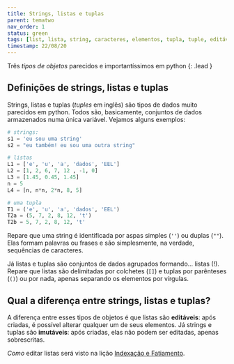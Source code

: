 ```yaml
---
title: Strings, listas e tuplas
parent: tematwo
nav_order: 1
status: green
tags: [list, lista, string, caracteres, elementos, tupla, tuple, editável, imutável]
timestamp: 22/08/20
---
```


Três *tipos de objetos* parecidos e importantíssimos em python
{: .lead }

## Definições de strings, listas e tuplas

Strings, listas e tuplas (*tuples* em inglês) são tipos de dados muito parecidos em python. Todos são, basicamente, conjuntos de dados armazenados numa única variável. Vejamos alguns exemplos:
```python
# strings:
s1 = 'eu sou uma string'
s2 = "eu também! eu sou uma outra string"

# listas
L1 = ['e', 'u', 'a', 'dados', 'EEL']
L2 = [1, 2, 6, 7, 12 , -1, 0]
L3 = [1.45, 0.45, 1.45]
n = 5
L4 = [n, n*n, 2*n, 8, 5]

# uma tupla
T1 = ('e', 'u', 'a', 'dados', 'EEL')
T2a = (5, 7, 2, 8, 12, 't')
T2b = 5, 7, 2, 8, 12, 't'
```
Repare que uma string é identificada por aspas simples (`''`) ou duplas (`""`). Elas formam palavras ou frases e são simplesmente, na verdade, sequências de caracteres.

Já listas e tuplas são conjuntos de dados agrupados formando... listas (!). Repare que listas são delimitadas por colchetes (`[]`) e tuplas por parênteses (`()`) ou por nada, apenas separando os elementos por vírgulas.

## Qual a diferença entre strings, listas e tuplas?

A diferença entre esses tipos de objetos é que listas são **editáveis**: após criadas, é possível alterar qualquer um de seus elementos. Já strings e tuplas são **imutáveis**: após criadas, elas não podem ser editadas, apenas sobrescritas.

*Como* editar listas será visto na lição [Indexação e Fatiamento]({{site.baseurl}}/material/tema2/05-slicing-indexing.html).
